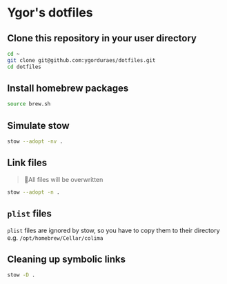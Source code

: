 # Ygor's dotfiles

## Clone this repository in your user directory

```bash
cd ~
git clone git@github.com:ygorduraes/dotfiles.git
cd dotfiles
```

## Install homebrew packages

```bash
source brew.sh
```

## Simulate stow

```bash
stow --adopt -nv .
```

## Link files

>🚨All files will be overwritten

```bash
stow --adopt -n .
```

## `plist` files

`plist` files are ignored by stow, so you have to copy them to their directory e.g. `/opt/homebrew/Cellar/colima`

## Cleaning up symbolic links

```bash
stow -D .
```
